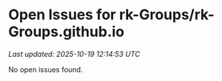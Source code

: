 # Open Issues for rk-Groups/rk-Groups.github.io

*Last updated: 2025-10-19 12:14:53 UTC*

No open issues found.

